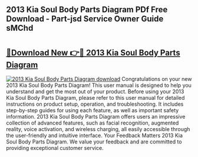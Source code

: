 ## 2013 Kia Soul Body Parts Diagram PDf Free Download - Part-jsd Service Owner Guide sMChd

# <h2><a href="http://dfmiuy.blite.top/?on=2013+Kia+Soul+Body+Parts+Diagram">🔗Download New 👉🔴 2013 Kia Soul Body Parts Diagram</a></h2>

[![2013 Kia Soul Body Parts Diagram download](https://i.imgur.com/lujVjoI.png)](http://dfmiuy.blite.top/?on=2013+Kia+Soul+Body+Parts+Diagram)
Congratulations on your new 2013 Kia Soul Body Parts Diagram! This user manual is designed to help you understand and get the most out of your product. Before using your 2013 Kia Soul Body Parts Diagram, please refer to this user manual for detailed instructions on product setup, operation, and troubleshooting. It includes step-by-step guides for using each feature, as well as important safety information. 2013 Kia Soul Body Parts Diagram offers users an impressive collection of advanced features, such as facial recognition, augmented reality, voice activation, and wireless charging, all easily accessible through the user-friendly and intuitive interface. Your Feedback Matters 2013 Kia Soul Body Parts Diagram. We value your feedback and are committed to providing exceptional customer service.

